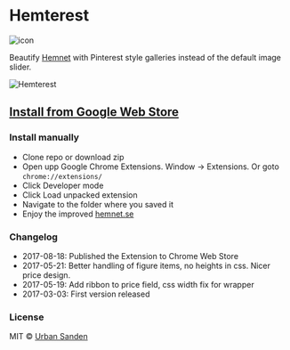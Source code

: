 # Hemterest

![icon](https://user-images.githubusercontent.com/307676/29468196-960c30ae-8443-11e7-8360-f13f000ebfbc.png)

Beautify [Hemnet](http://hemnet.se) with Pinterest style galleries instead of the default image slider.

![Hemterest](https://res.cloudinary.com/urre/image/upload/v1495398154/ngxk1ca6rvjkfvqp0pnn.png)

## [Install from Google Web Store](https://chrome.google.com/webstore/detail/hemterest/afalfihighhjdfeelnpdfjemgeoojngl)

### Install manually

+ Clone repo or download zip
+ Open upp Google Chrome Extensions. Window → Extensions. Or goto `chrome://extensions/`
+ Click Developer mode
+ Click Load unpacked extension
+ Navigate to the folder where you saved it
+ Enjoy the improved [hemnet.se](http://hemnet.se)

### Changelog
+ 2017-08-18: Published the Extension to Chrome Web Store
+ 2017-05-21: Better handling of figure items, no heights in css. Nicer price design.
+ 2017-05-19: Add ribbon to price field, css width fix for wrapper
+ 2017-03-03: First version released

### License

MIT © [Urban Sanden](https://twitter.com/urre)